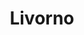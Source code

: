 ---
title: Livorno
date: 
draft: false

# descripcion
description : Aro de plata con piedra cubic

materials: Plata 925

color: Multicolor

dimensions: 1cm

code: 01-16-0328

type: "Aros"

categories: []

price: $2.720,00

# Images
# first image will be shown in the product page
images:
  # - image: "images/path_to_image"
  # La ubicacion de las imagenes es imagenes/Aros/Aros.Cubic/01-16-0328-livorno
  - image: "./images/aros/cubic/01-16-0328-corazon-grande-multicolor_a.JPG"
  - image: "./images/aros/cubic/01-16-0328-corazon-grande-multicolor_b.JPG"
---
